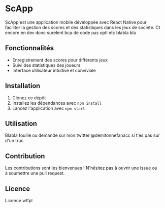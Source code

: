 # ScApp

ScApp est une application mobile développée avec React Native pour faciliter la gestion des scores et des statistiques dans les jeux de société. Ct encore en dev donc surelent bcp de code pas opti etc blabla bla

## Fonctionnalités

- Enregistrement des scores pour différents jeux
- Suivi des statistiques des joueurs
- Interface utilisateur intuitive et conviviale

## Installation

1. Clonez ce dépôt
2. Installez les dépendances avec `npm install`
3. Lancez l'application avec `npm start`

## Utilisation

Blabla fouille ou demande sur mon twitter @demitonnefanacc si t'es pas sur d'un truc 

## Contribution

Les contributions sont les bienvenues ! N'hésitez pas à ouvrir une issue ou à soumettre une pull request.

## Licence

Licence wtfpl
